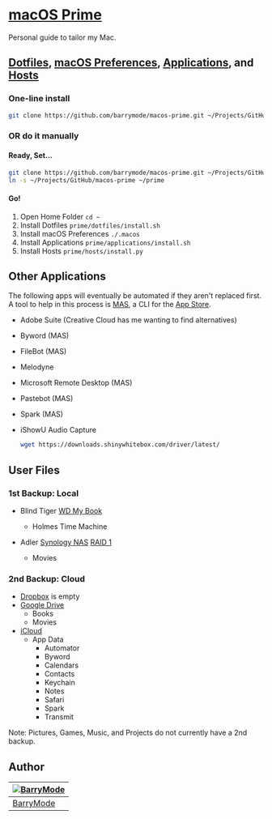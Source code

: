 # [macOS Prime](https://github.com/barrymode/macos-prime)

Personal guide to tailor my Mac.

## [Dotfiles](https://github.com/barrymode/macos-prime/tree/master/dotfiles), [macOS Preferences](https://github.com/barrymode/macos-prime/blob/master/dotfiles/.macos), [Applications](https://github.com/barrymode/macos-prime/tree/master/applications), and [Hosts](https://github.com/barrymode/macos-prime/tree/master/hosts)

### One-line install

```bash
git clone https://github.com/barrymode/macos-prime.git ~/Projects/GitHub/macos-prime && cd ~/Projects/GitHub/macos-prime && ./prime.sh
```

### OR do it manually

#### Ready, Set…

```bash
git clone https://github.com/barrymode/macos-prime.git ~/Projects/GitHub/macos-prime
ln -s ~/Projects/GitHub/macos-prime ~/prime
```

#### Go!

1. Open Home Folder `cd ~`
1. Install Dotfiles `prime/dotfiles/install.sh`
1. Install macOS Preferences `./.macos`
1. Install Applications `prime/applications/install.sh`
1. Install Hosts `prime/hosts/install.py`

## Other Applications

The following apps will eventually be automated if they aren't replaced first. A tool to help in this process is [MAS](https://github.com/mas-cli/mas), a CLI for the [App Store](https://en.wikipedia.org/wiki/App_Store_(iOS)).

- Adobe Suite (Creative Cloud has me wanting to find alternatives)
- Byword (MAS)
- FileBot (MAS)
- Melodyne
- Microsoft Remote Desktop (MAS)
- Pastebot (MAS)
- Spark (MAS)
- iShowU Audio Capture

  ```bash
  wget https://downloads.shinywhitebox.com/driver/latest/
  ```

## User Files

### 1st Backup: Local

- Blind Tiger [WD My Book](https://support.wdc.com/cat_products.aspx?ID=2)
  - Holmes Time Machine

- Adler [Synology NAS](https://www.synology.com/en-us/products) [RAID 1](https://en.wikipedia.org/wiki/Standard_RAID_levels#RAID_1)
  - Movies

### 2nd Backup: Cloud

- [Dropbox](https://dropbox.com) is empty
- [Google Drive](https://drive.google.com/)
  - Books
  - Movies
- [iCloud](https://www.icloud.com)
  - App Data
    - Automator
    - Byword
    - Calendars
    - Contacts
    - Keychain
    - Notes
    - Safari
    - Spark
    - Transmit

Note: Pictures, Games, Music, and Projects do not currently have a 2nd backup.

## Author

| [![BarryMode](https://avatars3.githubusercontent.com/u/5648875?v=2&s=70)](https://twitter.com/barrymode "Follow @BarryMode on Twitter") |
|---|
| [BarryMode](https://barrymode.github.io) |